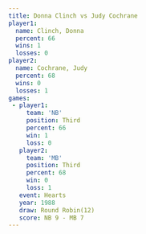```yaml
---
title: Donna Clinch vs Judy Cochrane
player1:              
  name: Clinch, Donna 
  percent: 66         
  wins: 1             
  losses: 0           
player2:              
  name: Cochrane, Judy
  percent: 68         
  wins: 0             
  losses: 1           
games:
 - player1:         
     team: 'NB'     
     position: Third
     percent: 66    
     win: 1         
     loss: 0        
   player2:         
     team: 'MB'     
     position: Third
     percent: 68    
     win: 0         
     loss: 1        
   event: Hearts        
   year: 1988           
   draw: Round Robin(12)
   score: NB 9 - MB 7   
---
```

